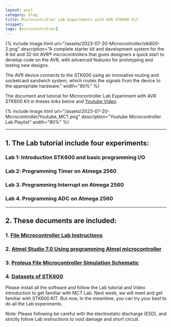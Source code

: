 ```yaml
---
layout: post
category: blog
title: Microcontroller Lab Experiments with AVR STK600 Kit
snippet: 
tags: [microcontroller]
---
```

 {% include image.html url="/assets/2023-07-20-Microcontroller/stk600-2.png" description="A complete starter kit and development system for the 8-bit and 32-bit AVR® microcontrollers that gives designers a quick start to develop code on the AVR, with advanced features for prototyping and testing new designs.

The AVR device connects to the STK600 using an innovative routing and socketcard sandwich system, which routes the signals from the device to the appropriate hardware." width="80%" %}

The document and tutorial for Microcontroller Lab Experiment with AVR STK600 Kit in theses links below and [Youtube Video](https://www.youtube.com/playlist?list=PL4HTCVF4_l6CuZ46mLDJ6uVdWO8ZjD5U8).

 {% include image.html url="/assets/2023-07-20-Microcontroller/Youtube_MCT.png" description="Youtube Microcontroller Lab Playlist" width="80%" %}

---

## 1.  The Lab tutorial include four experiments:

### Lab 1: Introduction STK600 and basic programming I/O  

### Lab 2: Programming Timer on Atmega 2560

### Lab 3. Programming Interrupt on Atmega 2560

### Lab 4. Programming ADC on Atmega 2560

---

## 2. These documents are included:

### 1. [File Microcontroller Lab Instructions](/assets/2023-07-20-Microcontroller/Microcontroller%20Lab.pdf)
### 2. [Atmel Studio 7.0 Using programming Atmel microcontroller](https://microchipdeveloper.com/atstudio:studio7intro)
### 3. [Proteus File Microcontroller Simulation Schematic](/assets/2023-07-20-Microcontroller/library/MC_Lab1.pdsprj)
### 4. [Datasets of STK600](/assets/2023-07-20-Microcontroller/Datasheet%20AVR/STK600-AVR-Flash-MCU-Starter-Kit-Users-Guide-DS40001904.pdf)


Please install all the software and follow the Lab tutorial and Video introduction to get familiar with MCT Lab. Next week, we will meet and get familiar with STK600 KIT. But now, In the meantime, you can try your best to do all the Lab experiments.

Note: Please following be careful with the  electrostatic discharge (ESD), and strictly follow Lab instructions to void damage and short circuit.


